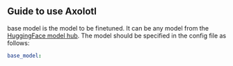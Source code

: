 ## Guide to use Axolotl

base model is the model to be finetuned. It can be any model from the [HuggingFace model hub](https://huggingface.co/models). The model should be specified in the config file as follows:

```yaml
base_model: 
```
